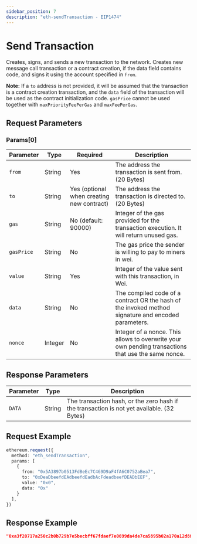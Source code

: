 ```yaml
---
sidebar_position: 7
description: "eth-sendTransaction - EIP1474"
---
```


# Send Transaction

Creates, signs, and sends a new transaction to the network. Creates new message call transaction or a contract creation, if the data field contains code, and signs it using the account specified in `from`.

**Note:** If a `to` address is not provided, it will be assumed that the transaction is a contract creation transaction, and the `data` field of the transaction will be used as the contract initialization code. `gasPrice` cannot be used together with `maxPriorityFeePerGas` and `maxFeePerGas`.

## Request Parameters

### Params\[0\]

| Parameter | Type     | Required | Description |
|-----------|----------|----------|-------------|
| `from`    | String   | Yes      | The address the transaction is sent from. (20 Bytes) |
| `to`      | String   | Yes (optional when creating new contract) | The address the transaction is directed to. (20 Bytes) |
| `gas`     | String   | No (default: 90000) | Integer of the gas provided for the transaction execution. It will return unused gas. |
| `gasPrice`| String   | No       | The gas price the sender is willing to pay to miners in wei. |
| `value`   | String   | Yes      | Integer of the value sent with this transaction, in Wei. |
| `data`    | String   | No       | The compiled code of a contract OR the hash of the invoked method signature and encoded parameters. |
| `nonce`   | Integer  | No       | Integer of a nonce. This allows to overwrite your own pending transactions that use the same nonce. |

## Response Parameters

| Parameter | Type     | Description |
|-----------|----------|-------------|
| `DATA`    | String   | The transaction hash, or the zero hash if the transaction is not yet available. (32 Bytes) |

## Request Example

```typescript
ethereum.request({
  method: "eth_sendTransaction",
  params: [
    { 
      from: "0x5A3897b0513FdBeEc7C469D9aF4fA6C0752aBea7", 
      to: "0xDeaDbeefdEAdbeefdEadbAcFdeadbeefDEADbEEF", 
      value: "0x0",
      data: "0x"
    }
  ],
})
```

## Response Example

```json
"0xa3f20717a250c2b0b729b7e5becbff67fdaef7e0699da4de7ca5895b02a170a12d887fd3b17bfdce3481f10bea41f45ba9f709d39ce8325427b57afcfc994cee1b"
```
